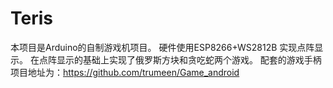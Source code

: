 # Teris
本项目是Arduino的自制游戏机项目。
硬件使用ESP8266+WS2812B 实现点阵显示。
在点阵显示的基础上实现了俄罗斯方块和贪吃蛇两个游戏。
配套的游戏手柄项目地址为：https://github.com/trumeen/Game_android

